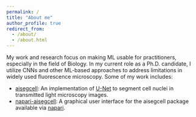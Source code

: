 ```yaml
---
permalink: /
title: "About me"
author_profile: true
redirect_from: 
  - /about/
  - /about.html
---
```


My work and research focus on making ML usable for practitioners, especially in the field of Biology. In my current role as a Ph.D. candidate, I utilize CNNs and other ML-based approaches to address limitations in widely used fluorescence microscopy. Some of my work includes:

* [aisegcell](https://github.com/CSDGroup/aisegcell): An implementation of [U-Net](https://arxiv.org/abs/1505.04597) to segment cell nuclei in transmitted light microscopy images.
* [napari-aisegcell](https://github.com/CSDGroup/napari-aisegcell): A graphical user interface for the aisegcell package available via [napari](https://github.com/napari/napari).
